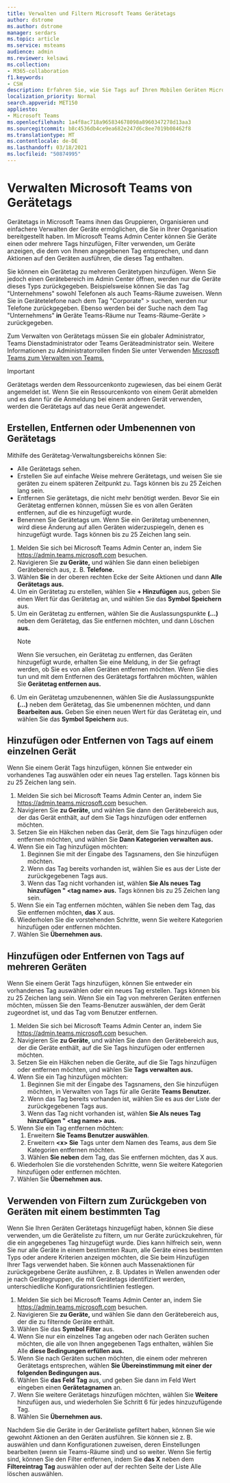 ```yaml
---
title: Verwalten und Filtern Microsoft Teams Gerätetags
author: dstrome
ms.author: dstrome
manager: serdars
ms.topic: article
ms.service: msteams
audience: admin
ms.reviewer: kelsawi
ms.collection:
- M365-collaboration
f1.keywords:
- CSH
description: Erfahren Sie, wie Sie Tags auf Ihren Mobilen Geräten Microsoft Teams filtern.
localization_priority: Normal
search.appverid: MET150
appliesto:
- Microsoft Teams
ms.openlocfilehash: 1a4f8ac718a965834678098a8960347278d13aa3
ms.sourcegitcommit: b8c4536db4ce9ea682e247d6c8ee7019b08462f8
ms.translationtype: MT
ms.contentlocale: de-DE
ms.lasthandoff: 03/18/2021
ms.locfileid: "50874995"
---
```

# <a name="manage-microsoft-teams-device-tags"></a>Verwalten Microsoft Teams von Gerätetags

Gerätetags in Microsoft Teams ihnen das Gruppieren, Organisieren und einfachere Verwalten der Geräte ermöglichen, die Sie in Ihrer Organisation bereitgestellt haben. Im Microsoft Teams Admin Center können Sie Geräte einen oder mehrere Tags hinzufügen, Filter verwenden, um Geräte anzeigen, die dem von Ihnen angegebenen Tag entsprechen, und dann Aktionen auf den Geräten ausführen, die dieses Tag enthalten.

Sie können ein Gerätetag zu mehreren Gerätetypen hinzufügen. Wenn Sie jedoch einen Gerätebereich im Admin Center öffnen, werden nur die Geräte dieses Typs zurückgegeben. Beispielsweise können Sie das Tag "Unternehmens" sowohl Telefonen als auch Teams-Räume zuweisen. Wenn Sie in Gerätetelefone nach dem Tag "Corporate"  >  suchen, werden nur Telefone zurückgegeben. Ebenso werden bei der Suche nach dem Tag "Unternehmens" **in** Geräte Teams-Räume nur Teams-Räume-Geräte  >  zurückgegeben.

Zum Verwalten von Gerätetags müssen Sie ein globaler Administrator, Teams Dienstadministrator oder Teams Geräteadministrator sein. Weitere Informationen zu Administratorrollen finden Sie unter Verwenden [Microsoft Teams zum Verwalten von Teams.](../using-admin-roles.md)

> [!IMPORTANT]
> Gerätetags werden dem Ressourcenkonto zugewiesen, das bei einem Gerät angemeldet ist. Wenn Sie ein Ressourcenkonto von einem Gerät abmelden und es dann für die Anmeldung bei einem anderen Gerät verwenden, werden die Gerätetags auf das neue Gerät angewendet.

## <a name="create-remove-or-rename-device-tags"></a>Erstellen, Entfernen oder Umbenennen von Gerätetags

Mithilfe des Gerätetag-Verwaltungsbereichs können Sie:

- Alle Gerätetags sehen.
- Erstellen Sie auf einfache Weise mehrere Gerätetags, und weisen Sie sie geräten zu einem späteren Zeitpunkt zu. Tags können bis zu 25 Zeichen lang sein.
- Entfernen Sie gerätetags, die nicht mehr benötigt werden. Bevor Sie ein Gerätetag entfernen können, müssen Sie es von allen Geräten entfernen, auf die es hinzugefügt wurde.
- Benennen Sie Gerätetags um. Wenn Sie ein Gerätetag umbenennen, wird diese Änderung auf allen Geräten widerzuspiegeln, denen es hinzugefügt wurde. Tags können bis zu 25 Zeichen lang sein.

1. Melden Sie sich bei Microsoft Teams Admin Center an, indem Sie https://admin.teams.microsoft.com besuchen.
2. Navigieren Sie **zu Geräte,** und wählen Sie dann einen beliebigen Gerätebereich aus, z. B. **Telefone.**
3. Wählen **Sie** in der oberen rechten Ecke der Seite Aktionen und dann **Alle Gerätetags aus.**
4. Um ein Gerätetag zu erstellen, wählen Sie **+ Hinzufügen** aus, geben Sie einen Wert für das Gerätetag an, und wählen Sie das **Symbol Speichern** aus.
5. Um ein Gerätetag zu entfernen, wählen Sie die Auslassungspunkte **(...)** neben dem Gerätetag, das Sie entfernen möchten, und dann Löschen **aus.**
    > [!NOTE]
    > Wenn Sie versuchen, ein Gerätetag zu entfernen, das Geräten hinzugefügt wurde, erhalten Sie eine Meldung, in der Sie gefragt werden, ob Sie es von allen Geräten entfernen möchten. Wenn Sie dies tun und mit dem Entfernen des Gerätetags fortfahren möchten, wählen Sie **Gerätetag entfernen aus.**
6. Um ein Gerätetag umzubenennen, wählen Sie die Auslassungspunkte **(...)** neben dem Gerätetag, das Sie umbenennen möchten, und dann **Bearbeiten aus.** Geben Sie einen neuen Wert für das Gerätetag ein, und wählen Sie das **Symbol Speichern** aus.

## <a name="add-or-remove-tags-on-a-single-device"></a>Hinzufügen oder Entfernen von Tags auf einem einzelnen Gerät

Wenn Sie einem Gerät Tags hinzufügen, können Sie entweder ein vorhandenes Tag auswählen oder ein neues Tag erstellen. Tags können bis zu 25 Zeichen lang sein.

1. Melden Sie sich bei Microsoft Teams Admin Center an, indem Sie https://admin.teams.microsoft.com besuchen.
2. Navigieren Sie **zu Geräte,** und wählen Sie dann den Gerätebereich aus, der das Gerät enthält, auf dem Sie Tags hinzufügen oder entfernen möchten.
3. Setzen Sie ein Häkchen neben das Gerät, dem Sie Tags hinzufügen oder entfernen möchten, und wählen Sie **Dann Kategorien verwalten aus.**
4. Wenn Sie ein Tag hinzufügen möchten:
    1. Beginnen Sie mit der Eingabe des Tagsnamens, den Sie hinzufügen möchten.
    2. Wenn das Tag bereits vorhanden ist, wählen Sie es aus der Liste der zurückgegebenen Tags aus.
    3. Wenn das Tag nicht vorhanden ist, wählen **Sie Als neues Tag hinzufügen " \<tag name> aus.** Tags können bis zu 25 Zeichen lang sein.
5. Wenn Sie ein Tag entfernen möchten, wählen Sie neben dem Tag, das Sie entfernen möchten, **das** X aus.
6. Wiederholen Sie die vorstehenden Schritte, wenn Sie weitere Kategorien hinzufügen oder entfernen möchten.
7. Wählen Sie **Übernehmen aus.**

## <a name="add-or-remove-tags-on-multiple-devices"></a>Hinzufügen oder Entfernen von Tags auf mehreren Geräten

Wenn Sie einem Gerät Tags hinzufügen, können Sie entweder ein vorhandenes Tag auswählen oder ein neues Tag erstellen. Tags können bis zu 25 Zeichen lang sein. Wenn Sie ein Tag von mehreren Geräten entfernen möchten, müssen Sie den Teams-Benutzer auswählen, der dem Gerät zugeordnet ist, und das Tag vom Benutzer entfernen.

1. Melden Sie sich bei Microsoft Teams Admin Center an, indem Sie https://admin.teams.microsoft.com besuchen.
2. Navigieren Sie **zu Geräte,** und wählen Sie dann den Gerätebereich aus, der die Geräte enthält, auf die Sie Tags hinzufügen oder entfernen möchten.
3. Setzen Sie ein Häkchen neben die Geräte, auf die Sie Tags hinzufügen oder entfernen möchten, und wählen Sie **Tags verwalten aus.**
4. Wenn Sie ein Tag hinzufügen möchten:
    1. Beginnen Sie mit der Eingabe des Tagsnamens, den Sie hinzufügen möchten, in Verwalten von Tags für alle Geräte **Teams Benutzer.**
    2. Wenn das Tag bereits vorhanden ist, wählen Sie es aus der Liste der zurückgegebenen Tags aus.
    3. Wenn das Tag nicht vorhanden ist, wählen **Sie Als neues Tag hinzufügen " \<tag name> aus.**
5. Wenn Sie ein Tag entfernen möchten:
    1. Erweitern **Sie Teams Benutzer auswählen**.
    2. Erweitern **\<x> Sie** Tags unter dem Namen des Teams, aus dem Sie Kategorien entfernen möchten.
    3. Wählen **Sie neben** dem Tag, das Sie entfernen möchten, das X aus.
6. Wiederholen Sie die vorstehenden Schritte, wenn Sie weitere Kategorien hinzufügen oder entfernen möchten.
7. Wählen Sie **Übernehmen aus.**

## <a name="use-filters-to-return-devices-with-a-specific-tag"></a>Verwenden von Filtern zum Zurückgeben von Geräten mit einem bestimmten Tag

Wenn Sie Ihren Geräten Gerätetags hinzugefügt haben, können Sie diese verwenden, um die Geräteliste zu filtern, um nur Geräte zurückzukehren, für die ein angegebenes Tag hinzugefügt wurde. Dies kann hilfreich sein, wenn Sie nur alle Geräte in einem bestimmten Raum, alle Geräte eines bestimmten Typs oder andere Kriterien anzeigen möchten, die Sie beim Hinzufügen Ihrer Tags verwendet haben. Sie können auch Massenaktionen für zurückgegebene Geräte ausführen, z. B. Updates in Wellen anwenden oder je nach Gerätegruppen, die mit Gerätetags identifiziert werden, unterschiedliche Konfigurationsrichtlinien festlegen.

1. Melden Sie sich bei Microsoft Teams Admin Center an, indem Sie https://admin.teams.microsoft.com besuchen.
2. Navigieren Sie **zu Geräte,** und wählen Sie dann den Gerätebereich aus, der die zu filternde Geräte enthält.
3. Wählen Sie das **Symbol Filter** aus.
4. Wenn Sie nur ein einzelnes Tag angeben oder nach Geräten suchen möchten, die alle von Ihnen angegebenen Tags enthalten, wählen Sie Alle **diese Bedingungen erfüllen aus.**
5. Wenn Sie nach Geräten suchen möchten, die einem oder mehreren Gerätetags entsprechen, wählen **Sie Übereinstimmung mit einer der folgenden Bedingungen aus.**
6. Wählen Sie **das Feld Tag** aus, und geben Sie dann im Feld Wert eingeben einen **Gerätetagnamen** an.
7. Wenn Sie weitere Gerätetags hinzufügen möchten, wählen Sie **Weitere** hinzufügen aus, und wiederholen Sie Schritt 6 für jedes hinzuzufügende Tag.
8. Wählen Sie **Übernehmen aus.**

Nachdem Sie die Geräte in der Geräteliste gefiltert haben, können Sie wie gewohnt Aktionen an den Geräten ausführen. Sie können sie z. B. auswählen und dann Konfigurationen zuweisen, deren Einstellungen bearbeiten (wenn sie Teams-Räume sind) und so weiter. Wenn Sie fertig sind, können Sie den Filter entfernen, indem Sie  **das X** neben dem **Filtereintrag Tag** auswählen oder auf der rechten Seite der Liste Alle löschen auswählen.
